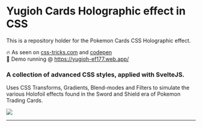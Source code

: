 # Yugioh Cards Holographic effect in CSS

This is a repository holder for the Pokemon Cards CSS Holographic effect.

🔥 As seen on [css-tricks.com](https://css-tricks.com/holographic-trading-card-effect/) and [codepen](https://codepen.io/simeydotme/pen/abYWJdX)  
🌟 Demo running @ https://yugioh-ef177.web.app/

### A collection of advanced CSS styles, applied with SvelteJS.

Uses CSS Transforms, Gradients, Blend-modes and Filters to simulate the various Holofoil effects found
in the Sword and Shield era of Pokemon Trading Cards.

<img src="public/pokemon-cards-demo.gif" />

---
